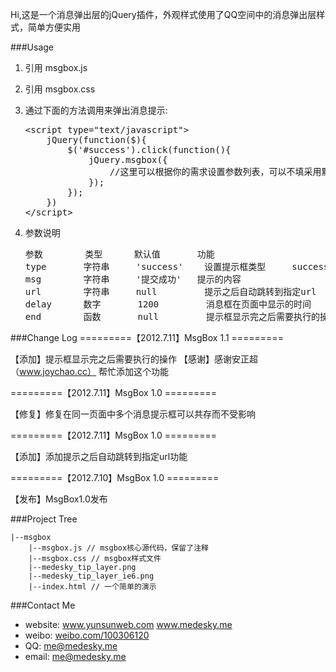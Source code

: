Hi,这是一个消息弹出层的jQuery插件，外观样式使用了QQ空间中的消息弹出层样式，简单方便实用


###Usage

1.  引用 msgbox.js

2.  引用 msgbox.css

3.  通过下面的方法调用来弹出消息提示:

    <pre>
    &lt;script type="text/javascript"&gt;
        jQuery(function($){
            $('#success').click(function(){
                jQuery.msgbox({
                    //这里可以根据你的需求设置参数列表，可以不填采用默认效果
                });
            });
        })
    &lt;/script&gt;
    </pre>

4.  参数说明
    <pre>
    参数        类型      默认值       功能                     备注
    type       字符串     'success'    设置提示框类型     success:成功 error:错误 warn:提示 clear:普通文本提示
    msg        字符串     '提交成功'   提示的内容    
    url        字符串     null         提示之后自动跳转到指定url    
    delay      数字       1200         消息框在页面中显示的时间
    end        函数       null         提示框显示完之后需要执行的操作   
    </pre>


###Change Log
=========【2012.7.11】MsgBox 1.1 =========

【添加】提示框显示完之后需要执行的操作
【感谢】感谢安正超（www.joychao.cc） 帮忙添加这个功能

=========【2012.7.11】MsgBox 1.0 =========

【修复】修复在同一页面中多个消息提示框可以共存而不受影响

=========【2012.7.11】MsgBox 1.0 =========

【添加】添加提示之后自动跳转到指定url功能

=========【2012.7.10】MsgBox 1.0 =========

【发布】MsgBox1.0发布


###Project Tree

    |--msgbox
        |--msgbox.js // msgbox核心源代码，保留了注释
        |--msgbox.css // msgbox样式文件
        |--medesky_tip_layer.png
        |--medesky_tip_layer_ie6.png
        |--index.html // 一个简单的演示


###Contact Me

* website: www.yunsunweb.com www.medesky.me
* weibo: <a href="http://weibo.com/100306120">weibo.com/100306120</a>
* QQ: me@medesky.me
* email: me@medesky.me
